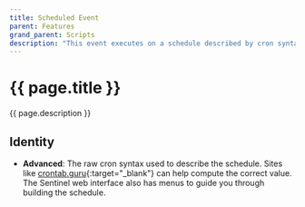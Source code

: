 ```yaml
---
title: Scheduled Event
parent: Features
grand_parent: Scripts
description: "This event executes on a schedule described by cron syntax."
---
```

# {{ page.title }}

{{ page.description }}

## Identity

- **Advanced**: The raw cron syntax used to describe the schedule. Sites like [crontab.guru](https://crontab.guru){:target="_blank"} can help compute the correct value. The Sentinel web interface also has menus to guide you through building the schedule.

